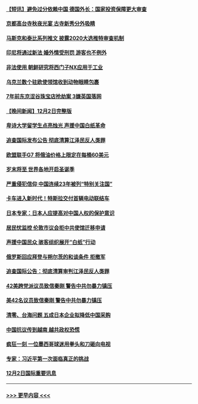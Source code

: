 #### [【短讯】避免过分依赖中国 德国外长：国家投资保障更大审查](../pages/prog202/a103589958.md?t=12040150) 
#### [京都高台寺秋夜光宴 古寺新秀分外吸睛](../pages/prog202/a103589973.md?t=12040150) 
#### [马斯克和泰比系列推文 披露2020大选推特审查机制](../pages/prog202/a103589962.md?t=12040150) 
#### [印尼将通过新法 婚外情受刑罚 游客也不例外](../pages/prog202/a103589890.md?t=12040150) 
#### [非法使用 朝鲜研究将西门子NX应用于工业](../pages/prog202/a103589883.md?t=12040150) 
#### [乌克兰数个驻欧使领馆收到动物眼睛包裹](../pages/prog202/a103589875.md?t=12040150) 
#### [7年前东京涩谷珠宝店抢劫案 3嫌英国落网](../pages/prog202/a103589800.md?t=12040150) 
#### [【晚间新闻】12月2日完整版](../pages/prog202/a103589672.md?t=12040150) 
#### [卑诗大学留学生点亮烛光 声援中国白纸革命](../pages/prog202/a103589679.md?t=12040150) 
#### [追查国际发布公告 彻底清算江泽民反人类罪](../pages/prog202/a103589675.md?t=12040150) 
#### [欧盟联手G7 将俄油价格上限定在每桶60美元](../pages/prog202/a103589667.md?t=12040150) 
#### [岁末将至 世界各地开启圣诞季](../pages/prog202/a103589549.md?t=12040150) 
#### [严重侵犯信仰 中国连续23年被列“特别关注国”](../pages/prog202/a103589309.md?t=12040150) 
#### [卡车进入新时代！特斯拉交付首辆电动联结车](../pages/prog202/a103589231.md?t=12040150) 
#### [日本专家：日本人应提高对中国人权的保护意识](../pages/prog202/a103589227.md?t=12040150) 
#### [居民忧监控 伦敦市议会拒中共使馆迁移申请](../pages/prog202/a103589225.md?t=12040150) 
#### [声援中国民众 骇客组织展开“白纸”行动](../pages/prog202/a103589221.md?t=12040150) 
#### [俄罗斯回应拜登与朔尔茨的和谈条件 拒撤军](../pages/prog202/a103589262.md?t=12040150) 
#### [追查国际公告：彻底清算审判江泽民反人类罪](../pages/prog202/a103589219.md?t=12040150) 
#### [42美跨党派议员致信秦刚 警告中共勿暴力镇压](../pages/prog202/a103589213.md?t=12040150) 
#### [美42名议员致信秦刚 警告中共勿暴力镇压](../pages/prog202/a103589163.md?t=12040150) 
#### [清零、台海问题 五成日本企业拟降低中国采购](../pages/prog202/a103589149.md?t=12040150) 
#### [中国抗议传到越南 越共政权恐慌](../pages/prog202/a103589056.md?t=12040150) 
#### [疯狂一刻 一位墨西哥球迷用拳头和刀砸向电视](../pages/prog202/a103589040.md?t=12040150) 
#### [专家：习近平第一次面临真正的挑战](../pages/prog202/a103589037.md?t=12040150) 
#### [12月2日国际重要讯息](../pages/prog202/a103589041.md?t=12040150) 

----
#### [ >>> 更早内容 <<< ](../indexes/prog202-earlier.md)
